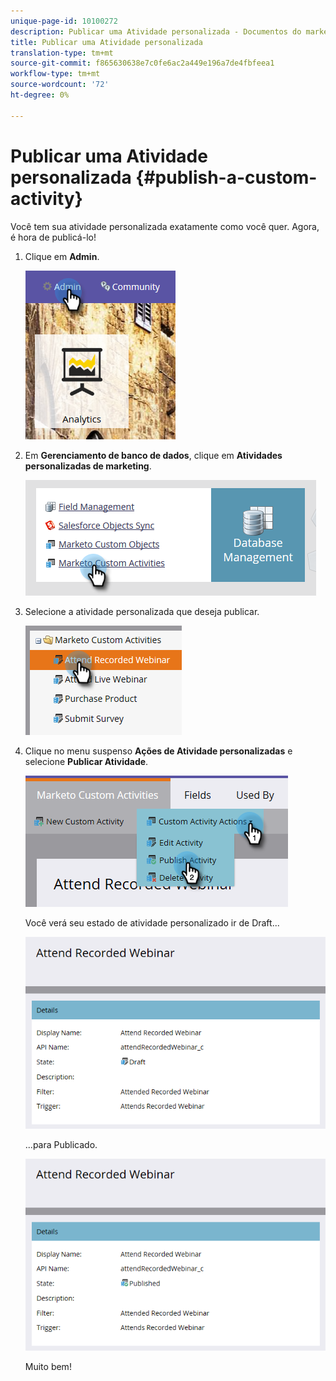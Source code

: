 ```yaml
---
unique-page-id: 10100272
description: Publicar uma Atividade personalizada - Documentos do marketing - Documentação do produto
title: Publicar uma Atividade personalizada
translation-type: tm+mt
source-git-commit: f865630638e7c0fe6ac2a449e196a7de4fbfeea1
workflow-type: tm+mt
source-wordcount: '72'
ht-degree: 0%

---
```



# Publicar uma Atividade personalizada {#publish-a-custom-activity}

Você tem sua atividade personalizada exatamente como você quer. Agora, é hora de publicá-lo!

1. Clique em **Admin**.

   ![](assets/one-2.png)

1. Em **Gerenciamento de banco de dados**, clique em **Atividades personalizadas de marketing**.

   ![](assets/two-2.png)

1. Selecione a atividade personalizada que deseja publicar.

   ![](assets/three-2.png)

1. Clique no menu suspenso **Ações de Atividade personalizadas** e selecione **Publicar Atividade**.

   ![](assets/four-2.png)

   Você verá seu estado de atividade personalizado ir de Draft...

   ![](assets/five-2.png)

   ...para Publicado.

   ![](assets/six-2.png)

   Muito bem!

